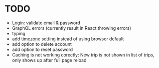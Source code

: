 # TODO

* Login: validate email & password
* GraphQL errors (currently result in React throwing errors)
* typing
* add timezone setting instead of using browser default
* add option to delete account
* add option to reset password
* Caching is not working corectly: New trip is not shown in list of trips, only shows up after full page reload
